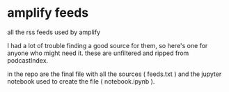 # amplify feeds
all the rss feeds used by amplify

I had a lot of trouble finding a good source for them, so here's one for anyone who might need it. 
these are unfiltered and ripped from podcastIndex.

in the repo are the final file with all the sources ( feeds.txt ) and the jupyter notebook used to create the file ( notebook.ipynb ).

